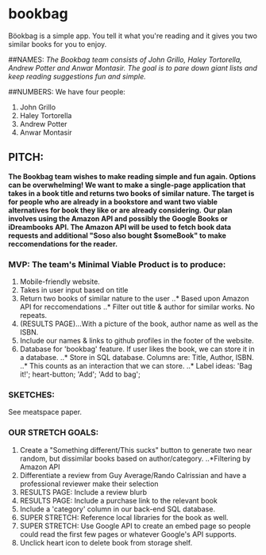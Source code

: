 # bookbag
Böokbag is a simple app. You tell it what you're reading and it gives you two similar books for you to enjoy.

##NAMES: *The Bookbag team consists of John Grillo, Haley Tortorella, Andrew Potter and Anwar Montasir. The goal is to pare down giant lists and keep reading suggestions fun and simple.*

##NUMBERS: We have four people:
1. John Grillo
2. Haley Tortorella
3. Andrew Potter
4. Anwar Montasir

## PITCH:
 __The Bookbag team wishes to make reading simple and fun again. Options can be overwhelming! We want to make a single-page application that takes in a book title and returns two books of similar nature. The target is for people who are already in a bookstore and want two viable alternatives for book they like or are already considering.__
 __Our plan involves using the Amazon API and possibly the Google Books or iDreambooks API. The Amazon API will be used to fetch book data requests and additional "Soso also bought $someBook" to make reccomendations for the reader.__

### MVP: The team's Minimal Viable Product is to produce:
1. Mobile-friendly website.
2. Takes in user input based on title
3. Return two books of similar nature to the user
..* Based upon Amazon API for reccomendations
..* Filter out title & author for similar works. No repeats.
4. (RESULTS PAGE)...With a picture of the book, author name as well as the ISBN.
5. Include our names & links to github profiles in the footer of the website.
6. Database for 'bookbag' feature. If user likes the book, we can store it in a database.
..* Store in SQL database. Columns are: Title, Author, ISBN.
..* This counts as an interaction that we can store.
..* Label ideas: 'Bag it!'; heart-button; 'Add'; 'Add to bag';

### SKETCHES:
See meatspace paper.




### OUR STRETCH GOALS:
1. Create a "Something different/This sucks" button to generate two near random, but dissimilar books based on author/category.
..*Filtering by Amazon API
2. Differentiate a review from Guy Average/Rando Calrissian and have a professional reviewer make their selection
3. RESULTS PAGE: Include a review blurb
4. RESULTS PAGE: Include a purchase link to the relevant book
5. Include a 'category' column in our back-end SQL database.
6. SUPER STRETCH: Reference local libraries for the book as well.
7. SUPER STRETCH: Use Google API to create an embed page so people could read the first few pages or whatever Google's API supports.
8. Unclick heart icon to delete book from storage shelf.
